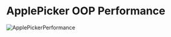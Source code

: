 # ApplePicker OOP Performance
![ApplePickerPerformance](https://github.com/meaghan66/ApplePickerECS/assets/102330088/10a421ac-2770-442f-89d6-07a2e172ad76)
